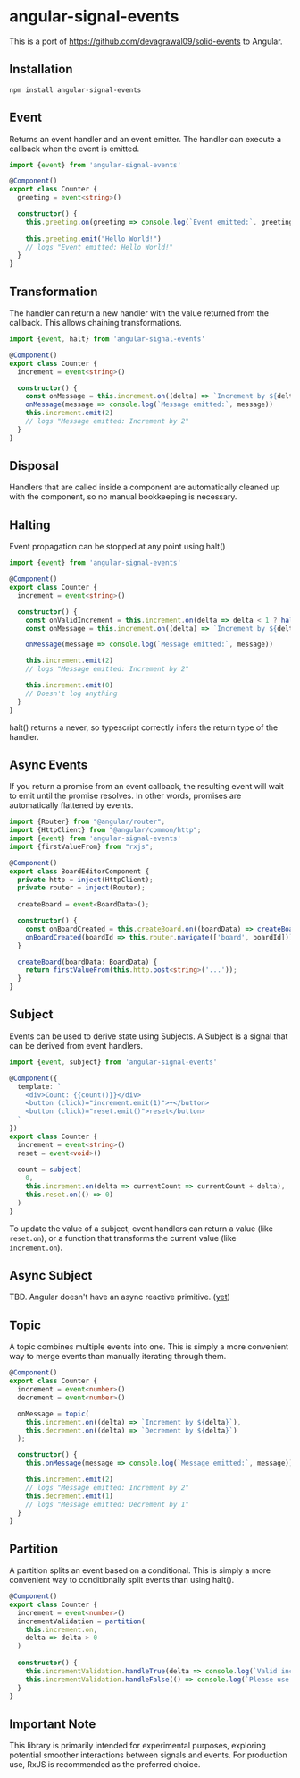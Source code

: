 # angular-signal-events

This is a port of https://github.com/devagrawal09/solid-events to Angular.

## Installation

```shell
npm install angular-signal-events
```

## Event

Returns an event handler and an event emitter. The handler can execute a callback when the event is emitted.

```typescript
import {event} from 'angular-signal-events'

@Component()
export class Counter {
  greeting = event<string>()

  constructor() {
    this.greeting.on(greeting => console.log(`Event emitted:`, greeting))
    
    this.greeting.emit("Hello World!")
    // logs "Event emitted: Hello World!"
  }
}
```

## Transformation
The handler can return a new handler with the value returned from the callback. This allows chaining transformations.

```typescript
import {event, halt} from 'angular-signal-events'

@Component()
export class Counter {
  increment = event<string>()

  constructor() {
    const onMessage = this.increment.on((delta) => `Increment by ${delta}`)
    onMessage(message => console.log(`Message emitted:`, message))
    this.increment.emit(2)
    // logs "Message emitted: Increment by 2"
  }
}
```

## Disposal
Handlers that are called inside a component are automatically cleaned up with the component, so no manual bookkeeping is necessary.

## Halting
Event propagation can be stopped at any point using halt()

```typescript
import {event} from 'angular-signal-events'

@Component()
export class Counter {
  increment = event<string>()

  constructor() {
    const onValidIncrement = this.increment.on(delta => delta < 1 ? halt() : delta)
    const onMessage = this.increment.on((delta) => `Increment by ${delta}`)

    onMessage(message => console.log(`Message emitted:`, message))

    this.increment.emit(2)
    // logs "Message emitted: Increment by 2"

    this.increment.emit(0)
    // Doesn't log anything
  }
}
```
halt() returns a never, so typescript correctly infers the return type of the handler.

## Async Events

If you return a promise from an event callback, the resulting event will wait to emit until the promise resolves. In other words, promises are automatically flattened by events.

```typescript
import {Router} from "@angular/router";
import {HttpClient} from "@angular/common/http";
import {event} from 'angular-signal-events'
import {firstValueFrom} from "rxjs";

@Component()
export class BoardEditorComponent {
  private http = inject(HttpClient);
  private router = inject(Router);
  
  createBoard = event<BoardData>();

  constructor() {
    const onBoardCreated = this.createBoard.on((boardData) => createBoard(boardData));
    onBoardCreated(boardId => this.router.navigate(['board', boardId]))
  }

  createBoard(boardData: BoardData) {
    return firstValueFrom(this.http.post<string>('...'));
  }
}
```

## Subject

Events can be used to derive state using Subjects. A Subject is a signal that can be derived from event handlers.

```typescript
import {event, subject} from 'angular-signal-events'

@Component({
  template: `
    <div>Count: {{count()}}</div>
    <button (click)="increment.emit(1)">+</button>
    <button (click)="reset.emit()">reset</button>
  `
})
export class Counter {
  increment = event<string>()
  reset = event<void>()
  
  count = subject(
    0,
    this.increment.on(delta => currentCount => currentCount + delta),
    this.reset.on(() => 0)
  )
}
```

To update the value of a subject, event handlers can return a value (like `reset.on`), or a function that transforms the current value (like `increment.on`).

## Async Subject

TBD. Angular doesn't have an async reactive primitive. ([yet](https://github.com/angular/angular/pull/58255/files))

## Topic

A topic combines multiple events into one. This is simply a more convenient way to merge events than manually iterating through them.

```typescript
@Component()
export class Counter {
  increment = event<number>()
  decrement = event<number>()

  onMessage = topic(
    this.increment.on((delta) => `Increment by ${delta}`),
    this.decrement.on((delta) => `Decrement by ${delta}`)
  );

  constructor() {
    this.onMessage(message => console.log(`Message emitted:`, message))

    this.increment.emit(2)
    // logs "Message emitted: Increment by 2"
    this.decrement.emit(1)
    // logs "Message emitted: Decrement by 1"
  }
}
```

## Partition

A partition splits an event based on a conditional. This is simply a more convenient way to conditionally split events than using halt().

```typescript
@Component()
export class Counter {
  increment = event<number>()
  incrementValidation = partition(
    this.increment.on,
    delta => delta > 0
  )
  
  constructor() {
    this.incrementValidation.handleTrue(delta => console.log(`Valid increment by ${delta}`))
    this.incrementValidation.handleFalse(() => console.log(`Please use a number greater than 0`))    
  }
}
```


## Important Note

This library is primarily intended for experimental purposes, exploring potential smoother interactions between signals and events. For production use, RxJS is recommended as the preferred choice.
